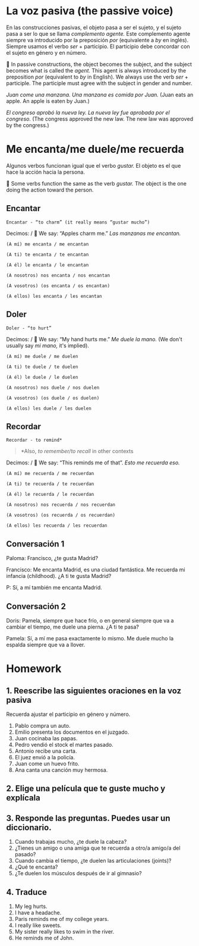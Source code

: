 # La voz pasiva (the passive voice)

En las construcciones pasivas, el objeto pasa a ser el sujeto, y el sujeto pasa a ser lo que se llama 
*complemento agente.* Este complemento agente siempre va introducido por la preposición *por* (equivalente a 
*by* en inglés). Siempre usamos el verbo *ser* + participio. El participio debe concordar con el sujeto en 
género y en número.

💂 In passive constructions, the object becomes the subject, and the subject becomes what is called the *agent.*
This agent is always introduced by the preposition *por* (equivalent to
*by* in English). We always use the verb *ser* + participle. The participle must agree with the subject in
gender and number.

*Juan come una manzana. Una manzana es comida por Juan.*
(Juan eats an apple. An apple is eaten by Juan.)

*El congreso aprobó la nueva ley. La nueva ley fue aprobada por el congreso.*
(The congress approved the new law. The new law was approved by the congress.)

# Me encanta/me duele/me recuerda

Algunos verbos funcionan igual que el verbo *gustar.* El objeto es el que hace la acción hacia la persona.

💂 Some verbs function the same as the verb *gustar.* The object is the one doing the action toward the person.

## Encantar

    Encantar - “to charm” (it really means “gustar mucho”)

Decimos: / 💂 We say: “Apples charm me.” *Las manzanas me encantan.*

    (A mí) me encanta / me encantan
    
    (A ti) te encanta / te encantan
    
    (A él) le encanta / le encantan
    
    (A nosotros) nos encanta / nos encantan 
    
    (A vosotros) (os encanta / os encantan) 
    
    (A ellos) les encanta / les encantan

## Doler

    Doler - “to hurt”

Decimos: / 💂 We say: “My hand hurts me.” *Me duele la mano.* (We don't usually say *mi mano,* it's implied).

    (A mí) me duele / me duelen
    
    (A ti) te duele / te duelen
    
    (A él) le duele / le duelen
    
    (A nosotros) nos duele / nos duelen 
    
    (A vosotros) (os duele / os duelen) 
    
    (A ellos) les duele / les duelen

## Recordar

    Recordar - to remind*

> *Also, *to remember/to recall* in other contexts

Decimos: / 💂 We say: “This reminds me of that”. *Esto me recuerda eso.*

    (A mí) me recuerda / me recuerdan
    
    (A ti) te recuerda / te recuerdan
    
    (A él) le recuerda / le recuerdan
    
    (A nosotros) nos recuerda / nos recuerdan 
    
    (A vosotros) (os recuerda / os recuerdan) 
    
    (A ellos) les recuerda / les recuerdan 

## Conversación 1

Paloma: Francisco, ¿te gusta Madrid?

Francisco: Me encanta Madrid, es una ciudad fantástica. Me recuerda mi infancia (childhood). ¿A ti te gusta Madrid?

P: Sí, a mí también me encanta Madrid.

## Conversación 2

Doris: Pamela, siempre que hace frío, o en general siempre que va a cambiar el tiempo, 
me duele una pierna. ¿A ti te pasa?

Pamela: Sí, a mí me pasa exactamente lo mismo. Me duele mucho la espalda siempre que va a llover.

# Homework

## 1. Reescribe las siguientes oraciones en la voz pasiva

Recuerda ajustar el participio en género y número.

1. Pablo compra un auto.
2. Emilio presenta los documentos en el juzgado.
3. Juan cocinaba las papas.
4. Pedro vendió el stock el martes pasado.
5. Antonio recibe una carta.
6. El juez envió a la policía.
7. Juan come un huevo frito.
8. Ana canta una canción muy hermosa.

## 2. Elige una película que te guste mucho y explícala

## 3. Responde las preguntas. Puedes usar un diccionario.

1. Cuando trabajas mucho, ¿te duele la cabeza?
2. ¿Tienes un amigo o una amiga que te recuerda a otro/a amigo/a del pasado?
3. Cuando cambia el tiempo, ¿te duelen las articulaciones (joints)?
4. ¿Qué te encanta?
5. ¿Te duelen los músculos después de ir al gimnasio?

## 4. Traduce

1. My leg hurts.
2. I have a headache.
3. Paris reminds me of my college years.
4. I really like sweets.
5. My sister really likes to swim in the river.
6. He reminds me of John.